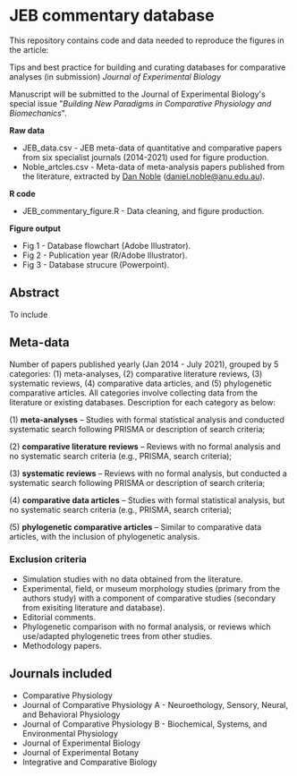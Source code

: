 # JEB commentary database

This repository contains code and data needed to reproduce the figures in the article:

Tips and best practice for building and curating databases for comparative analyses (in submission) *Journal of Experimental Biology*

Manuscript will be submitted to the Journal of Experimental Biology's special issue "*Building New Paradigms in Comparative Physiology and Biomechanics*".

**Raw data**
- JEB_data.csv - JEB meta-data of quantitative and comparative papers from six specialist journals (2014-2021) used for figure production.
- Noble_artcles.csv - Meta-data of meta-analysis papers published from the literature, extracted by [Dan Noble](https://github.com/daniel1noble) (daniel.noble@anu.edu.au).

**R code**
- JEB_commentary_figure.R - Data cleaning, and figure production.

**Figure output**
- Fig 1 - Database flowchart (Adobe Illustrator).
- Fig 2 - Publication year (R/Adobe Illustrator).
- Fig 3 - Database strucure (Powerpoint).

## Abstract
To include

## Meta-data
Number of papers published yearly (Jan 2014 - July 2021), grouped by 5 categories: (1) meta-analyses, (2) comparative literature reviews, (3) systematic reviews, (4) comparative data articles, and (5) phylogenetic comparative articles. All categories involve collecting data from the literature or existing databases. Description for each category as below:

(1) **meta-analyses** – Studies with formal statistical analysis and conducted systematic search following PRISMA or description of search criteria;

(2) **comparative literature reviews** – Reviews with no formal analysis and no systematic search criteria (e.g., PRISMA, search criteria);

(3) **systematic reviews** – Reviews with no formal analysis, but conducted a systematic search following PRISMA or description of search criteria;

(4) **comparative data articles** – Studies with formal statistical analysis, but no systematic search criteria (e.g., PRISMA, search criteria);

(5) **phylogenetic comparative articles** – Similar to comparative data articles, with the inclusion of phylogenetic analysis.

### Exclusion criteria
- Simulation studies with no data obtained from the literature.
- Experimental, field, or museum morphology studies (primary from the authors study) with a component of comparative studies (secondary from exisiting literature and database).
- Editorial comments.
- Phylogenetic comparison with no formal analysis, or reviews which use/adapted phylogenetic trees from other studies. 
- Methodology papers.

## Journals included
- Comparative Physiology
- Journal of Comparative Physiology A - Neuroethology, Sensory, Neural, and Behavioral Physiology
- Journal of Comparative Physiology B - Biochemical, Systems, and Environmental Physiology
- Journal of Experimental Biology
- Journal of Experimental Botany
- Integrative and Comparative Biology
